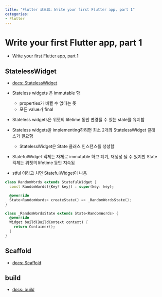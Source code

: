 ```yaml
---
title: "Flutter 코드랩: Write your first Flutter app, part 1"
categories:
- Flutter
---
```


# Write your first Flutter app, part 1

- [Write your first Flutter app, part 1](https://codelabs.developers.google.com/codelabs/first-flutter-app-pt1#0)

## StatelessWidget

- [docs: StatelessWidget](https://api.flutter.dev/flutter/widgets/StatelessWidget-class.html)

- Stateless widgets 은 immutable 함
  - properties가 바뀔 수 없다는 뜻
  - 모든 value가 final

- Stateless widgets은 위젯의 lifetime 동안 변경될 수 있는 state를 유지함

- Stateless widgets을 implementing하려면 최소 2개의 StatelessWidget 클래스가 필요함
  - StatelessWidget은 State 클래스 인스턴스를 생성함

- StatefulWidget 객체는 자체로 immutable 하고 폐기, 재생성 될 수 있지만 State 객체는 위젯의 lifetime 동안 지속됨

- stful 이라고 치면 StatefulWidget이 나옴


```dart
class RandomWords extends StatefulWidget {
  const RandomWords({Key? key}) : super(key: key);

  @override
  State<RandomWords> createState() => _RandomWordsState();
}

class _RandomWordsState extends State<RandomWords> {
  @override
  Widget build(BuildContext context) {
    return Container();
  }
}

```

## Scaffold

- [docs: Scaffold](https://api.flutter.dev/flutter/material/Scaffold-class.html)

## build

- [docs: build](https://api.flutter.dev/flutter/widgets/SliverPersistentHeaderDelegate/build.html)
